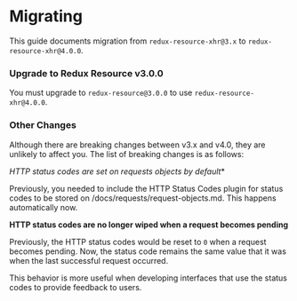 # Migrating

This guide documents migration from `redux-resource-xhr@3.x` to `redux-resource-xhr@4.0.0`.

### Upgrade to Redux Resource v3.0.0

You must upgrade to `redux-resource@3.0.0` to use `redux-resource-xhr@4.0.0`.

### Other Changes

Although there are breaking changes between v3.x and v4.0, they are unlikely to affect you.
The list of breaking changes is as follows:

*HTTP status codes are set on requests objects by default**

Previously, you needed to include the HTTP Status Codes plugin
for status codes to be stored on /docs/requests/request-objects.md. This happens
automatically now.

**HTTP status codes are no longer wiped when a request becomes pending**

Previously, the HTTP status codes would be reset to `0` when a request becomes pending. Now,
the status code remains the same value that it was when the last successful request
occurred.

This behavior is more useful when developing interfaces that use the status codes to
provide feedback to users.
